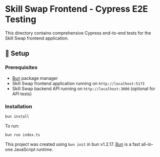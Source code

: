# Skill Swap Frontend - Cypress E2E Testing

This directory contains comprehensive Cypress end-to-end tests for the Skill Swap frontend application.

## 🚀 Setup

### Prerequisites

- [Bun](https://bun.sh/) package manager
- Skill Swap frontend application running on `http://localhost:5173`
- Skill Swap backend API running on `http://localhost:3000` (optional for API tests)

### Installation

```bash
bun install
```

To run:

```bash
bun run index.ts
```

This project was created using `bun init` in bun v1.2.17. [Bun](https://bun.sh) is a fast all-in-one JavaScript runtime.
